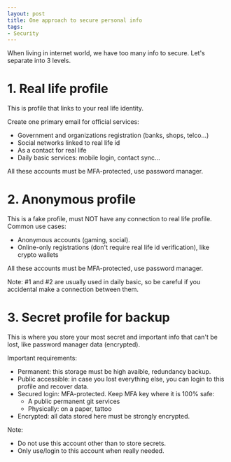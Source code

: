 ```yaml
---
layout: post
title: One approach to secure personal info
tags:
- Security
---
```


When living in internet world, we have too many info to secure. Let's separate into 3 levels.

# 1. Real life profile

This is profile that links to your real life identity.

Create one primary email for official services:
- Government and organizations registration (banks, shops, telco...)
- Social networks linked to real life id
- As a contact for real life
- Daily basic services: mobile login, contact sync...

All these accounts must be MFA-protected, use password manager.

# 2. Anonymous profile

This is a fake profile, must NOT have any connection to real life profile. Common use cases:
- Anonymous accounts (gaming, social).
- Online-only registrations (don't require real life id verification), like crypto wallets

All these accounts must be MFA-protected, use password manager.

Note: #1 and #2 are usually used in daily basic, so be careful if you accidental make a connection between them.

# 3. Secret profile for backup

This is where you store your most secret and important info that can't be lost, like password manager data (encrypted).

Important requirements:
- Permanent: this storage must be high avaible, redundancy backup.
- Public accessible: in case you lost everything else, you can login to this profile and recover data.
- Secured login: MFA-protected. Keep MFA key where it is 100% safe:
  - A public permanent git services
  - Physically: on a paper, tattoo
- Encrypted: all data stored here must be strongly encrypted.

Note:
- Do not use this account other than to store secrets.
- Only use/login to this account when really needed.
